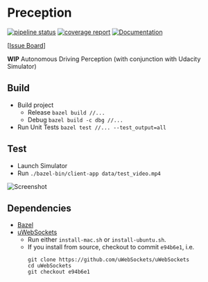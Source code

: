 # Preception

[![pipeline status](https://gitlab.com/jinay1991/perception/badges/master/pipeline.svg)](https://gitlab.com/jinay1991/perception/commits/master)
[![coverage report](https://gitlab.com/jinay1991/perception/badges/master/coverage.svg?job=code-coverage)](https://jinay1991.gitlab.io/perception/index.html)
[![Documentation](https://img.shields.io/badge/api-reference-blue.svg)](https://jinay1991.gitlab.io/perception/doc/html/)

[[Issue Board](https://gitlab.com/jinay1991/perception/-/boards)]

**WIP** Autonomous Driving Perception (with conjunction with Udacity Simulator) 

## Build

* Build project
    * Release `bazel build //...`
    * Debug `bazel build -c dbg //...`
* Run Unit Tests `bazel test //... --test_output=all`

## Test

* Launch Simulator 
* Run `./bazel-bin/client-app data/test_video.mp4`

![Screenshot](example/screenshot_01.png)

## Dependencies

* [Bazel](https://docs.bazel.build/versions/1.1.0/getting-started.html) 
* [uWebSockets](https://github.com/uWebSockets/uWebSockets)
  * Run either `install-mac.sh` or `install-ubuntu.sh`.
  * If you install from source, checkout to commit `e94b6e1`, i.e.
    ```
    git clone https://github.com/uWebSockets/uWebSockets
    cd uWebSockets
    git checkout e94b6e1
    ```

